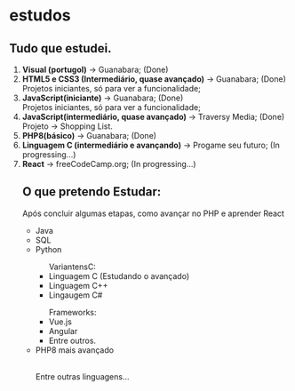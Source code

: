 # estudos

 <h2>Tudo que estudei.</h2>

 <ol type="1">
     <li>
        <strong>Visual (portugol)</strong> -> Guanabara; (Done)
     </li>
     <li>
        <strong>HTML5 e CSS3 (Intermediário, quase avançado)</strong> -> Guanabara; (Done)<br> 
            Projetos iniciantes, só para ver a funcionalidade;
     </li>
     <li>
        <strong>JavaScript(iniciante)</strong> -> Guanabara; (Done)<br>
            Projetos iniciantes, só para ver a funcionalidade;
     </li>
     <li>
        <strong>JavaScript(intermediário, quase avançado)</strong> -> Traversy Media; (Done) <br>
            Projeto -> Shopping List.
     </li>
     <li>
        <strong>PHP8(básico)</strong> -> Guanabara; (Done)
     </li>
     <li>
        <strong>Linguagem C (intermediário e avançando)</strong> -> Progame seu futuro; (In progressing...)
     </li>
    <li>
        <strong>React</strong> -> freeCodeCamp.org; (In progressing...)
    </li>
 </ul>


<h2> O que pretendo Estudar: </h2>
<p> Após concluir algumas etapas, como avançar no PHP e aprender React </p>

<ul>
   <li>Java</li>
   <li>SQL</li>
   <li>Python</li>
   <ul>
      VariantensC:
      <li>Linguagem C (Estudando o avançado)</li>
      <li>Linguagem C++</li>
      <li>Lingaugem C#</li>
    </ul>
   <ul>
      Frameworks:
      <li>Vue.js</li>
      <li>Angular</li>
      <li>Entre outros.</li>
   </ul>
   <li>PHP8 mais avançado</li>
   <br>
   <p> Entre outras linguagens... </p>
</ul>
